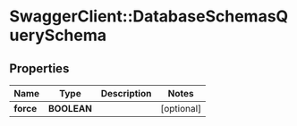 # SwaggerClient::DatabaseSchemasQuerySchema

## Properties
Name | Type | Description | Notes
------------ | ------------- | ------------- | -------------
**force** | **BOOLEAN** |  | [optional] 

